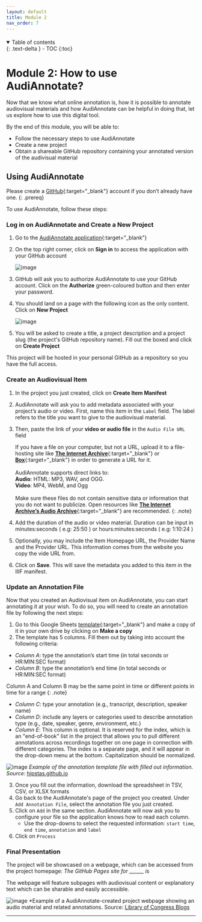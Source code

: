 ```yaml
---
layout: default
title: Module 2
nav_order: 7
---
```


<p style="margin-bottom: 20px"></p>

<details open markdown="block">
  <summary>
    Table of contents
  </summary>
  {: .text-delta }
 - TOC
{:toc}
</details>

# Module 2: How to use AudiAnnotate?

Now that we know what online annotation is, how it is possible to annotate audiovisual materials and how AudiAnnotate can be helpful in doing that, let us explore how to use this digital tool.

By the end of this module, you will be able to:

*  Follow the necessary steps to use AudiAnnotate
*  Create a new project
*  Obtain a shareable GitHub repository containing your annotated version of the audivisual material

## Using AudiAnnotate

Please create a [GitHub](https://github.com/){:target="_blank"} account if you don’t already have one.
{: .prereq}

To use AudiAnnotate, follow these steps:

### Log in on AudiAnnotate and Create a New Project

1. Go to the [AudiAnnotate application](http://audiannotate.brumfieldlabs.com){:target="_blank"}
2. On the top right corner, click on **Sign in** to access the application with your GitHub account
   
   ![image](https://github.com/mylovedsystem/IntrotoIIIF/assets/140271862/a0f2104c-be8e-4d5c-a855-a9e5d777c253)

3. GitHub will ask you to authorize AudiAnnotate to use your GitHub account. Click on the **Authorize** green-coloured button and then enter your password.
4. You should land on a page with the following icon as the only content. Click on **New Project**

   ![image](https://github.com/mylovedsystem/IntrotoIIIF/assets/140271862/85bde92d-2c19-46d5-9f76-3b503ffe6bd4)

5. You will be asked to create a title, a project description and a project slug (the project's GitHub repository name). Fill out the boxed and click on **Create Project**

This project will be hosted in your personal GitHub as a repository so you have the full access.

### Create an Audiovisual Item

1. In the project you just created, click on **Create Item Manifest**
2. AudiAnnotate will ask you to add metadata associated with your project’s audio or video. First, name this item in the `Label` field. The label refers to the title you want to give to the audiovisual material.
3. Then, paste the link of your <b>video or audio file</b> in the `​​Audio File URL` field <br>

   If you have a file on your computer, but not a URL, upload it to a file-hosting site like [**The Internet Archive**](https://archive.org/){:target="_blank"} or 
   [**Box**](https://box.com/){:target="_blank"}  in order to generate a URL for it.<br>
   <br>
   AudiAnnotate supports direct links to:<br>
   **Audio**: HTML: MP3, WAV, and OGG.<br>
   **Video**: MP4, WebM, and Ogg<br>
   <br>
   Make sure these files do not contain sensitive data or information that you do not want to publicize. Open resources like [**The Internet Archive’s Audio 
   Archive**](https://archive.org/details/audio){:target="_blank"} are recommended.
   {: .note} 

4. Add the duration of the audio or video material. Duration can be input in minutes:seconds ( e.g: 25:50 ) or hours:minutes:seconds ( e.g: 1:10:24 )
5. Optionally, you may include the Item Homepage URL, the Provider Name and the Provider URL. This information comes from the website you copy the vide URL from.
6. Click on **Save**. This will save the metadata you added to this item in the IIIF manifest.

### Update an Annotation File

Now that you created an Audiovisual item on AudiAnnotate, you can start annotating it at your wish. To do so, you will need to create an annotation file by following the next steps:

1. Go to this Google Sheets [template](https://docs.google.com/spreadsheets/d/1KdGD0iGzwT4PL8k93ysexStsM-vM_BKTWhvDXJxQ8Pk/copy){:target="_blank"} and make a copy of it in your own drive by clicking on **Make a copy**
2. The template has 5 columns. Fill them out by taking into account the following criteria:

* *Column A*: type the annotation’s start time (in total seconds or HR:MIN:SEC format)
* *Column B*: type the annotation’s end time (in total seconds or HR:MIN:SEC format)
  
Column A and Column B may be the same point in time or different points in time for a range
{: .note}

* *Column C*: type your annotation (e.g., transcript, description, speaker name)
* *Column D*: include any layers or categories used to describe annotation type (e.g., date, speaker, genre, environment, etc.)
* *Column E*: This column is optional. It is reserved for the index, which is an "end-of-book" list in the project that allows you to pull different annotations across recordings together on one page in connection with different categories. The index is a separate page, and it will appear in the drop-down menu at the bottom. Capitalization should be normalized.

![image](https://github.com/mylovedsystem/IntrotoIIIF/assets/140271862/d61fb56d-3c83-4990-9cb4-f54678015822)
*Example of the annotation template file with filled out information. Source:* [hipstas.github.io](https://hipstas.github.io/documentation/creating-annotations)

3. Once you fill out the information, download the spreadsheet in TSV, CSV, or XLSX formats
4. Go back to the AudiAnnotate's page of the project you created. Under `Add Annotation File`, select the annotation file you just created.
5. Click on `Add` in the same section. AudiAnnotate will now ask you to configure your file so the application knows how to read each column.
   * Use the drop-downs to select the requested information: `start time`, `end time`, `annotation` and `label`
6. Click on `Process`


### Final Presentation

The project will be showcased on a webpage, which can be accessed from the project homepage: *The GitHub Pages site for ______ is* 

The webpage will feature subpages with audiovisual content or explanatory text which can be sharable and easily accessible.


![image](https://github.com/mylovedsystem/IntrotoIIIF/assets/140271862/ba8c2213-645b-4ea6-8498-ce90d80153a0)
*Example of a AudiAnnotate-created project webpage showing an audio material and related annotations. Source: [Library of Congress Blogs](https://blogs.loc.gov/thesignal/2022/08/collaborations-with-embedded-audio-metadata-reusing-cue-chunk-data-for-iiif-web-annotations/)






---


